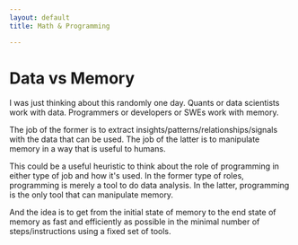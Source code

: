 ```yaml
---
layout: default
title: Math & Programming

---
```



# Data vs Memory

I was just thinking about this randomly one day. Quants or data scientists work with data. Programmers or developers or SWEs work with memory.

The job of the former is to extract insights/patterns/relationships/signals with the data that can be used. The job of the latter is to manipulate memory in a way that is useful to humans. 

This could be a useful heuristic to think about the role of programming in either type of job and how it's used. In the former type of roles, programming is merely a tool to do data analysis. In the latter, programming is the only tool that can manipulate memory.

And the idea is to get from the initial state of memory to the end state of memory as fast and efficiently as possible in the minimal number of steps/instructions using a fixed set of tools.